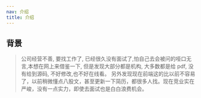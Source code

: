 ```yaml
---
nav: 介绍
title: 介绍
---
```


## 背景

> 公司经营不善, 要找工作了, 已经很久没有面试了,怕自己去会被问的哑口无言,本想在网上来借鉴一下, 但是发现大部分都是机构, 大多数都是给 pdf, 没有给到源码, 不好修改,也不好在线看。
> 另外发现现在前端这的比以前不容易了，以前稍微懂点八股文，甚至更新一下简历，都很多人找。现在竞业实在严峻，没有一点实力，即使去面试也是白白浪费机会。
